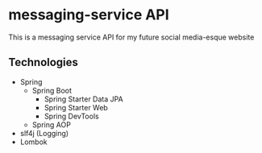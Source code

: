 # messaging-service API
This is a messaging service API for my future social media-esque website

## Technologies
* Spring
  * Spring Boot
    * Spring Starter Data JPA
    * Spring Starter Web
    * Spring DevTools
  * Spring AOP
* slf4j (Logging)
* Lombok
